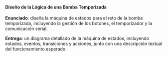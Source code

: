 #### Diseño de la Lógica de una Bomba Temporizada

**Enunciado**: diseña la máquina de estados para el reto de la bomba temporizada, incluyendo la gestión de los botones, el temporizador y la comunicación serial.

**Entrega**: un diagrama detallado de la máquina de estados, incluyendo estados, eventos, transiciones y acciones, junto con una descripción textual del funcionamiento esperado.